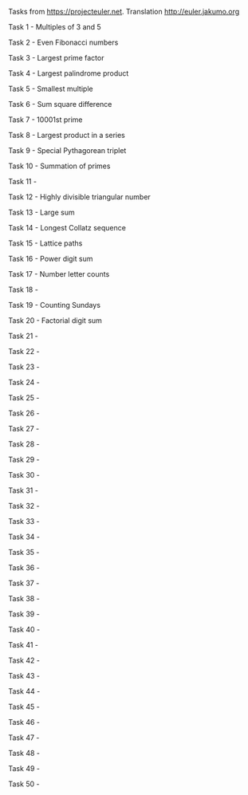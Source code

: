 Tasks from https://projecteuler.net.
Translation http://euler.jakumo.org
  
Task 1 - Multiples of 3 and 5

Task 2 - Even Fibonacci numbers

Task 3 - Largest prime factor

Task 4 - Largest palindrome product  

Task 5 - Smallest multiple 

Task 6 - Sum square difference 

Task 7 - 10001st prime

Task 8 - Largest product in a series

Task 9 - Special Pythagorean triplet

Task 10 - Summation of primes

Task 11 - 

Task 12 - Highly divisible triangular number

Task 13 - Large sum

Task 14 - Longest Collatz sequence

Task 15 - Lattice paths

Task 16 - Power digit sum

Task 17 - Number letter counts

Task 18 - 

Task 19 - Counting Sundays

Task 20 - Factorial digit sum

Task 21 - 

Task 22 - 

Task 23 - 

Task 24 - 

Task 25 - 

Task 26 - 

Task 27 - 

Task 28 - 

Task 29 - 

Task 30 - 

Task 31 - 

Task 32 - 

Task 33 - 

Task 34 - 

Task 35 - 

Task 36 - 

Task 37 - 

Task 38 - 

Task 39 - 

Task 40 - 

Task 41 - 

Task 42 - 

Task 43 - 

Task 44 - 

Task 45 - 

Task 46 - 

Task 47 - 

Task 48 - 

Task 49 - 

Task 50 - 

